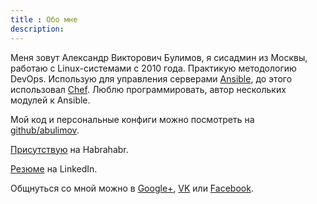 ```yaml
---
title : Обо мне
description:
---
```


Меня зовут Александр Викторович Булимов, я сисадмин из Москвы,
работаю с Linux-системами с 2010 года.
Практикую методологию DevOps.
Использую для управления серверами [Ansible](http://www.ansible.com/), до этого использовал [Chef](http://www.opscode.com/chef/).
Люблю программировать, автор нескольких модулей к Ansible.

Мой код и персональные конфиги можно посмотреть на [github/abulimov](https://github.com/abulimov).

[Присутствую](http://{{data.author.habr}}) на Habrahabr.

[Резюме](http://{{data.author.linkedin}}) на LinkedIn.

Общнуться со мной можно в [Google+](https://{{data.author.gplus}}), [VK](https://{{data.author.vk}}) или [Facebook](https://{{data.author.fb}}).

